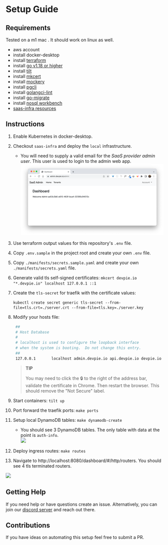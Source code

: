 
# Setup Guide

## Requirements

Tested on a m1 mac . It should work on linux as well.

- aws account
- install docker-desktop
- install [terraform](https://www.terraform.io/)
- install [go v1.18 or higher](https://go.dev/doc/install)
- install [tilt](https://tilt.dev/)
- install [mkcert](https://github.com/FiloSottile/mkcert)
- install [mockery](https://github.com/vektra/mockery)
- install [pgcli](https://www.pgcli.com/)
- install [golangci-lint](https://github.com/golangci/golangci-lint)
- install [go-migrate](https://github.com/golang-migrate/migrate)
- install [nosql workbench](https://docs.aws.amazon.com/amazondynamodb/latest/developerguide/workbench.settingup.html)
- [saas-infra resources](https://github.com/devpies/saas-infra/tree/main/local/saas)

## Instructions 
1. Enable Kubernetes in docker-desktop.
2. Checkout `saas-infra` and deploy the `local` infrastructure.
   - You will need to supply a valid email for the _SaaS provider admin user_. This user is used to
   login to the admin web app.
   ![](docs/img/admin-webapp.png)
3. Use terraform output values for this repository's `.env` file.
4. Copy `.env.sample` in the project root and create your own `.env` file.
5. Copy `./manifests/secrets.sample.yaml` and create your own `./manifests/secrets.yaml` file.
6. Generate valid tls self-signed certificates: `mkcert devpie.io "*.devpie.io" localhost 127.0.0.1 ::1`
7. Create the `tls-secret` for traefik with the certificate values: 
   ```
   kubectl create secret generic tls-secret --from-file=tls.crt=./server.crt --from-file=tls.key=./server.key
   ```
8. Modify your hosts file:
   ```bash
    ##
    # Host Database
    #
    # localhost is used to configure the loopback interface
    # when the system is booting.  Do not change this entry.
    ##
    127.0.0.1       localhost admin.devpie.io api.devpie.io devpie.io
    ```
   > __TIP__  
   > 
   > You may need to click the 🔒 to the right of the address bar, validate the certificate in Chrome. Then restart the browser.
   > This should remove the "Not Secure" label.
9. Start containers: `tilt up`
10. Port forward the traefik ports: `make ports`
11. Setup local DynamoDB tables: `make dynamodb-create`
    - You should see 3 DynamoDB tables. The only table with data at the point is `auth-info`.   
    ![](docs/img/workbench.png)
12. Deploy ingress routes: `make routes`

13. Navigate to http://localhost:8080/dashboard/#/http/routers. You should see 4 tls terminated routers.

![](docs/img/traefik.png)

## Getting Help
If you need help or have questions create an issue. Alternatively, you can join our [discord server](https://discord.gg/MeKKvHBKQG) 
and reach out there.

## Contributions
If you have ideas on automating this setup feel free to submit a PR. 